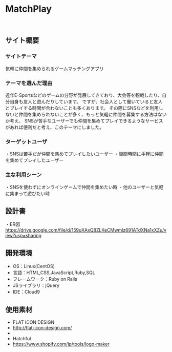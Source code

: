 # MatchPlay
​
## サイト概要
### サイトテーマ
​気軽に仲間を集められるゲームマッチングアプリ

### テーマを選んだ理由
近年E-Sportsなどのゲームの分野が発展してきており、大会等を観戦したり、自分自身も友人と遊んだりしています。
ですが、社会人として働いていると友人とプレイする時間が合わないことも多くあります。
その際にSNSなどを利用しないと仲間を集められないことが多く、もっと気軽に仲間を募集する方法はないか考え、
SNSが苦手なユーザーでも仲間を集めてプレイできるようなサービスがあれば便利だと考え、このテーマにしました。

### ターゲットユーザ
​・SNSは苦手だが仲間を集めてプレイしたいユーザー
 ・隙間時間に手軽に仲間を集めてプレイしたユーザー

### 主な利用シーン
​・SNSを使わずにオンラインゲームで仲間を集めたい時
 ・他のユーザーと気軽に集まって遊びたい時
## 設計書
・ER図
https://drive.google.com/file/d/159uXAxQ8ZLKeCMwmlz691ATdXNa1xXZu/view?usp=sharing
​
## 開発環境
- OS：Linux(CentOS)
- 言語：HTML,CSS,JavaScript,Ruby,SQL
- フレームワーク：Ruby on Rails
- JSライブラリ：jQuery
- IDE：Cloud9

## 使用素材
- FLAT ICON DESIGN
- http://flat-icon-design.com/
- 
- Hatchful
- https://www.shopify.com/jp/tools/logo-maker